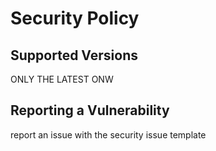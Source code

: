 # Security Policy

## Supported Versions

ONLY THE LATEST ONW

## Reporting a Vulnerability

report an issue with the security issue template
